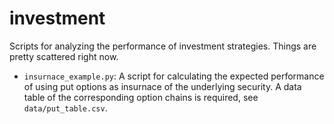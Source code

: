# investment
Scripts for analyzing the performance of investment strategies. Things are pretty scattered right now.

* ```insurnace_example.py```: A script for calculating the expected performance of using put options as insurnace of the underlying security. A data table of the corresponding option chains is required, see ```data/put_table.csv```.
